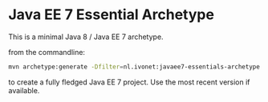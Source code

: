 # Java EE 7 Essential Archetype


This is a minimal Java 8 / Java EE 7 archetype.



from the commandline:

```bash
mvn archetype:generate -Dfilter=nl.ivonet:javaee7-essentials-archetype
```
to create a fully fledged Java EE 7 project. Use the most recent version if available.

